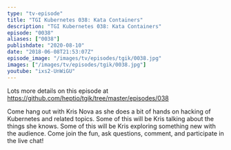 ```yaml
---
type: "tv-episode"
title: "TGI Kubernetes 038: Kata Containers"
description: "TGI Kubernetes 038: Kata Containers"
episode: "0038"
aliases: ["0038"]
publishdate: "2020-08-10"
date: "2018-06-08T21:53:07Z"
episode_image: "/images/tv/episodes/tgik/0038.jpg"
images: ["/images/tv/episodes/tgik/0038.jpg"]
youtube: "ixs2-UnWiGU"
---
```


Lots more details on this episode at https://github.com/heptio/tgik/tree/master/episodes/038

Come hang out with Kris Nova as she does a bit of hands on hacking of Kubernetes and related topics. Some of this will be Kris talking about the things she knows. Some of this will be Kris exploring something new with the audience. Come join the fun, ask questions, comment, and participate in the live chat!

